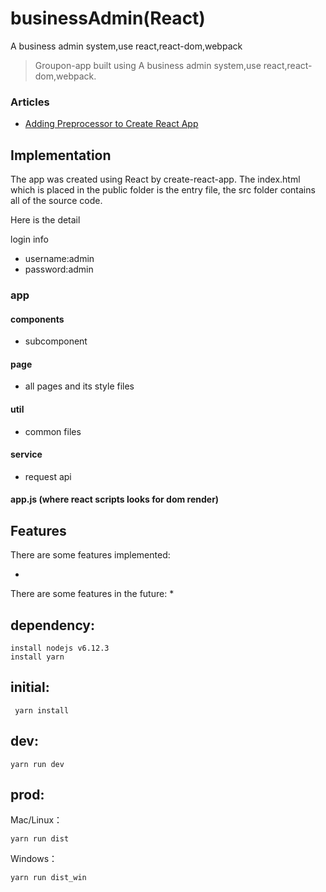 # businessAdmin(React)
A business admin system,use react,react-dom,webpack

> Groupon-app built using A business admin system,use react,react-dom,webpack.


### Articles

- [Adding Preprocessor to Create React App](https://github.com/facebook/create-react-app/blob/master/packages/react-scripts/template/README.md#adding-a-css-preprocessor-sass-less-etc)

## Implementation

The app was created using React by create-react-app.  The index.html which is  placed in the public folder is the entry file, the src folder contains all of the source code.

Here is the detail

login info

* username:admin
* password:admin

### app
#### components 
* subcomponent 


####  page
* all pages and its style files




#### util
* common files

#### service
*  request api

#### app.js (where react scripts looks for dom render)

## Features


There are some features implemented:

* 

There are some features in the future:
* 

## dependency:
```
install nodejs v6.12.3
install yarn
```

## initial:
```
 yarn install
```

## dev: 
```
yarn run dev
```

## prod:
Mac/Linux：
```
yarn run dist
```
Windows：
```
yarn run dist_win
